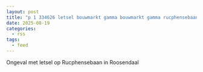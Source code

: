 ```yaml
---
layout: post
title: "p 1 334626 letsel bouwmarkt gamma bouwmarkt gamma rucphensebaan roosendaal"
date: 2025-08-19
categories: 
  - rss
tags: 
  - feed
---
```


Ongeval met letsel op Rucphensebaan in Roosendaal

